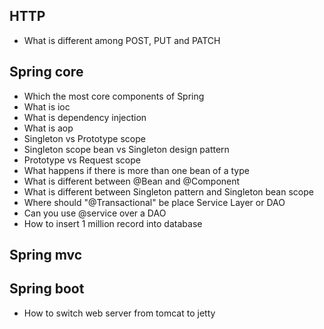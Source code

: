 ## HTTP
- What is different among POST, PUT and PATCH

## Spring core
- Which the most core components of Spring
- What is ioc
- What is dependency injection
- What is aop
- Singleton vs Prototype scope
- Singleton scope bean vs Singleton design pattern
- Prototype vs Request scope
- What happens if there is more than one bean of a type
- What is different between @Bean and @Component
- What is different between Singleton pattern and Singleton bean scope
- Where should "@Transactional" be place Service Layer or DAO
- Can you use @service over a DAO
- How to insert 1 million record into database

## Spring mvc

## Spring boot
- How to switch web server from tomcat to jetty
